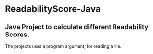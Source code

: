 # ReadabilityScore-Java
## Java Project to calculate different Readability Scores.

The projects uses a program argument, for reading a file.

